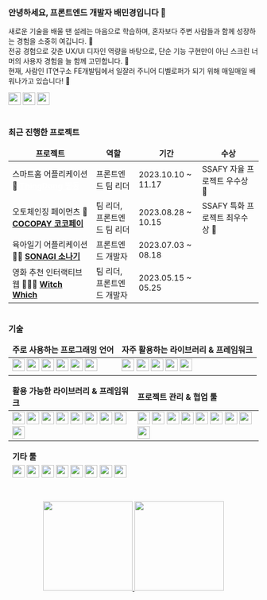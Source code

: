 ### 안녕하세요, 프론트엔드 개발자 배민경입니다 👋

새로운 기술을 배울 땐 설레는 마음으로 학습하며, 혼자보다 주변 사람들과 함께 성장하는 경험을 소중히 여깁니다. 🤼<br/>
전공 경험으로 갖춘 UX/UI 디자인 역량을 바탕으로, 단순 기능 구현만이 아닌 스크린 너머의 사용자 경험을 늘 함께 고민합니다. 🤔<br/>
현재, 사람인 IT연구소 FE개발팀에서 일잘러 주니어 디벨로퍼가 되기 위해 매일매일 배워나가고 있습니다! 🥁

<span>
<a href="mailto:hellobaemin@gmail.com" style="text-decoration: none; color: inherit;">
	<img src="https://img.shields.io/badge/-gmail-202020?style=for-the-badge&logo=gmail" height="25" />
</a>
<a href="https://open.spotify.com/user/317s6l4heegjzjjltnsjpudvjjau" style="text-decoration: none; color: inherit;">
  <img src="https://img.shields.io/badge/-Spotify-202020?style=for-the-badge&logo=spotify" height="25" />
</a>
<a href="https://maps.app.goo.gl/F3i8o9Wbp9Ae79e68" style="text-decoration: none; color: inherit;">
  <img src="https://img.shields.io/badge/-location-202020?style=for-the-badge&logo=google-maps" height="25" />
</a>
</span>

#

### 최근 진행한 프로젝트
<table>
  <thead align="center">
    <tr border: none;>
      <td><b>프로젝트</b></td>
      <td><b>역할</b></td>
      <td><b>기간</b></td>
      <td><b>수상</b></td>
    </tr>
  </thead>
  <tbody>
    <tr>
      <td>스마트홈 어플리케이션 🔔 <a href="https://chemical-tungsten-1ba.notion.site/ThingDong-0a4a72cc2d144a5cac7f571681b63fcd?pvs=4" style="color: white;"><b>ThingDong 띵동</b></a></td>
      <td>프론트엔드 팀 리더</td>
      <td>2023.10.10 ~ 11.17</td>
      <td>SSAFY 자율 프로젝트 우수상 🥈</td>
    </tr>
	  <tr>
      <td>오토체인징 페이먼츠 🐧 <a href="https://chemical-tungsten-1ba.notion.site/COCOPAY-880a748e0108434ebb2a7699f4a7190d?pvs=4"><b>COCOPAY 코코페이</b> </a></td>
      <td>팀 리더, 프론트엔드 팀 리더</td>
      <td>2023.08.28 ~ 10.15</td>
      <td>SSAFY 특화 프로젝트 최우수상 🥇</td>
    </tr>
    <tr>
      <td>육아일기 어플리케이션 👶🏻 <a href="https://chemical-tungsten-1ba.notion.site/SONAGI-1368adb451fb46d1888396aa479d4686?pvs=4"> <b>SONAGI 소나기</b></a></td>
      <td>프론트엔드 개발자</td>
      <td>2023.07.03 ~ 08.18</td>
      <td></td>
    </tr>
      <tr>
      <td>영화 추천 인터랙티브 웹 🧙🏼‍♀️ <a href="https://chemical-tungsten-1ba.notion.site/WitchWhich-4ab43773f5f14123bb57b0b59f517f6e?pvs=4"> <b>Witch Which</b></a></td>
      <td>팀 리더, 프론트엔드 개발자</td>
      <td>2023.05.15 ~ 05.25</td>
      <td></td>
    </tr>
  </tbody>
</table>

#

### 기술
<table>
	<thead>
		<tr border: none;>
		<td><b>주로 사용하는 프로그래밍 언어</b></td>
		<td><b>자주 활용하는 라이브러리 & 프레임워크</b></td>
		</tr>
	</thead>
	 <tbody>
		 <tr>
			<td>
				<img src="https://img.shields.io/badge/-TypeScript-202020?style=for-the-badge&logo=typescript" height="25" />
				<img src="https://img.shields.io/badge/-JavaScript-202020?style=for-the-badge&logo=javascript" height="25" />
				<img src="https://img.shields.io/badge/-HTML5-202020?style=for-the-badge&logo=html5" height="25" />
				<img src="https://img.shields.io/badge/-CSS-202020?style=for-the-badge&logo=css3" height="25" />
				<img src="https://img.shields.io/badge/-Python-202020?style=for-the-badge&logo=python" height="25" />
				<img src="https://img.shields.io/badge/-Processing-202020?style=for-the-badge&logo=processingfoundation" height="25" />
			</td>
			<td>
			  <img src="https://img.shields.io/badge/-React-202020?style=for-the-badge&logo=react" height="25" />
			  <img src="https://img.shields.io/badge/-Recoil-202020?style=for-the-badge&logo=recoil" height="25" />
			  <img src="https://img.shields.io/badge/-React_Query-202020?style=for-the-badge&logo=reactquery" height="25" />
			  <img src="https://img.shields.io/badge/-React_Router-202020?style=for-the-badge&logo=reactrouter" height="25" />
			  <img src="https://img.shields.io/badge/-Styled_Components-202020?style=for-the-badge&logo=styledcomponents" height="25" />
			</td>
		 </tr>
	 </tbody>
</table>

<table>
	<thead>
		<tr border: none;>
			<td><b>활용 가능한 라이브러리 & 프레임워크</b></td>
			<td><b>프로젝트 관리 & 협업 툴</b></td>
		</tr>
	</thead>
 <tbody>
	 <tr>
		<td>
		  <img src="https://img.shields.io/badge/-Vue.js-202020?style=for-the-badge&logo=vue.js" height="25" />
		  <img src="https://img.shields.io/badge/-React_Native-202020?style=for-the-badge&logo=react" height="25" />
		  <img src="https://img.shields.io/badge/-Three.js-202020?style=for-the-badge&logo=three.js" height="25" />
		  <img src="https://img.shields.io/badge/-R3F-202020?style=for-the-badge&logo=three.js" height="25" />
		  <img src="https://img.shields.io/badge/-Jotai-202020?style=for-the-badge&logo=jotai" height="25" />
		  <img src="https://img.shields.io/badge/-SCSS-202020?style=for-the-badge&logo=sass" height="25" />
		  <img src="https://img.shields.io/badge/-p5.js-202020?style=for-the-badge&logo=p5.js" height="25" />  
		  <img src="https://img.shields.io/badge/-Shader_Park-202020?style=for-the-badge" height="25" />
		  <img src="https://img.shields.io/badge/-Django-202020?style=for-the-badge&logo=django" height="25" />
		</td>
		<td>
			<img src="https://img.shields.io/badge/-GitHub-202020?style=for-the-badge&logo=github" height="25" />
			<img src="https://img.shields.io/badge/-Jira-202020?style=for-the-badge&logo=jira" height="25" />
			<img src="https://img.shields.io/badge/-Figma-202020?style=for-the-badge&logo=figma" height="25" />
			<img src="https://img.shields.io/badge/-Trello-202020?style=for-the-badge&logo=trello" height="25" />
			<img src="https://img.shields.io/badge/-GitLab-202020?style=for-the-badge&logo=gitlab" height="25" />
			<img src="https://img.shields.io/badge/-Slack-202020?style=for-the-badge&logo=slack" height="25" />
			<img src="https://img.shields.io/badge/-Notion-202020?style=for-the-badge&logo=notion" height="25" />
			<img src="https://img.shields.io/badge/-Mattermost-202020?style=for-the-badge&logo=mattermost" height="25" />
			<img src="https://img.shields.io/badge/-Spline-202020?style=for-the-badge&logo=spline" height="25" />
		</td>
	 </tr>
 </tbody>
</table>

<table>
	<thead>
		<tr border: none;>
		<td><b>기타 툴</b></td>
	</tr>
		<tr>
			<td>
			  <img src="https://img.shields.io/badge/-Photoshop-202020?style=for-the-badge&logo=adobephotoshop" height="25" />
			  <img src="https://img.shields.io/badge/-InDesign-202020?style=for-the-badge&logo=adobeindesign" height="25" />
			  <img src="https://img.shields.io/badge/-Illustrator-202020?style=for-the-badge&logo=adobeillustrator" height="25" />
			  <img src="https://img.shields.io/badge/-Premiere_Pro-202020?style=for-the-badge&logo=adobepremierepro" height="25" />
			  <img src="https://img.shields.io/badge/-After_Effects-202020?style=for-the-badge&logo=adobeaftereffects" height="25" />
			  <img src="https://img.shields.io/badge/-Lightroom-202020?style=for-the-badge&logo=adobelightroom" height="25" />
			  <img src="https://img.shields.io/badge/-Sketch-202020?style=for-the-badge&logo=sketch" height="25" />
			  <img src="https://img.shields.io/badge/-Arduino-202020?style=for-the-badge&logo=arduino" height="25" />
			</td>
		</tr>
	</thead>	
</table>

<!--
#### ✨ 주로 사용하는 프로그래밍 언어 
<span>
	<img src="https://img.shields.io/badge/-TypeScript-202020?style=for-the-badge&logo=typescript" height="25" />
	<img src="https://img.shields.io/badge/-JavaScript-202020?style=for-the-badge&logo=javascript" height="25" />
	<img src="https://img.shields.io/badge/-HTML5-202020?style=for-the-badge&logo=html5" height="25" />
	<img src="https://img.shields.io/badge/-CSS-202020?style=for-the-badge&logo=css3" height="25" />
	<img src="https://img.shields.io/badge/-Python-202020?style=for-the-badge&logo=python" height="25" />
	<img src="https://img.shields.io/badge/-Processing-202020?style=for-the-badge&logo=processingfoundation" height="25" />
</span>

#### ✨ 자주 활용하는 라이브러리 & 프레임워크
<span>
  <img src="https://img.shields.io/badge/-React-202020?style=for-the-badge&logo=react" height="25" />
  <img src="https://img.shields.io/badge/-Recoil-202020?style=for-the-badge&logo=recoil" height="25" />
  <img src="https://img.shields.io/badge/-React_Query-202020?style=for-the-badge&logo=reactquery" height="25" />
  <img src="https://img.shields.io/badge/-React_Router-202020?style=for-the-badge&logo=reactrouter" height="25" />
  <img src="https://img.shields.io/badge/-Styled_Components-202020?style=for-the-badge&logo=styledcomponents" height="25" />
</span>

#

#### ✨ 활용 가능한 라이브러리 & 프레임워크
<span>
  <img src="https://img.shields.io/badge/-Vue.js-202020?style=for-the-badge&logo=vue.js" height="25" />
  <img src="https://img.shields.io/badge/-React_Native-202020?style=for-the-badge&logo=react" height="25" />
  <img src="https://img.shields.io/badge/-Three.js-202020?style=for-the-badge&logo=three.js" height="25" />
  <img src="https://img.shields.io/badge/-R3F-202020?style=for-the-badge&logo=three.js" height="25" />
  <img src="https://img.shields.io/badge/-Jotai-202020?style=for-the-badge&logo=jotai" height="25" />
  <img src="https://img.shields.io/badge/-SCSS-202020?style=for-the-badge&logo=sass" height="25" />
  <img src="https://img.shields.io/badge/-p5.js-202020?style=for-the-badge&logo=p5.js" height="25" />  
  <img src="https://img.shields.io/badge/-Shader_Park-202020?style=for-the-badge" height="25" />
  <img src="https://img.shields.io/badge/-Django-202020?style=for-the-badge&logo=django" height="25" />
</span>

<br>

#### ✨ 프로젝트 관리 & 협업 툴
<span>
	<img src="https://img.shields.io/badge/-GitHub-202020?style=for-the-badge&logo=github" height="25" />
	<img src="https://img.shields.io/badge/-Jira-202020?style=for-the-badge&logo=jira" height="25" />
	<img src="https://img.shields.io/badge/-Figma-202020?style=for-the-badge&logo=figma" height="25" />
	<img src="https://img.shields.io/badge/-Trello-202020?style=for-the-badge&logo=trello" height="25" />
	<img src="https://img.shields.io/badge/-GitLab-202020?style=for-the-badge&logo=gitlab" height="25" />
	<img src="https://img.shields.io/badge/-Slack-202020?style=for-the-badge&logo=slack" height="25" />
	<img src="https://img.shields.io/badge/-Notion-202020?style=for-the-badge&logo=notion" height="25" />
	<img src="https://img.shields.io/badge/-Mattermost-202020?style=for-the-badge&logo=mattermost" height="25" />
	<img src="https://img.shields.io/badge/-Spline-202020?style=for-the-badge&logo=spline" height="25" />
</span>

#

#### 기타 기술
<span>
  <img src="https://img.shields.io/badge/-Photoshop-202020?style=for-the-badge&logo=adobephotoshop" height="25" />
  <img src="https://img.shields.io/badge/-InDesign-202020?style=for-the-badge&logo=adobeindesign" height="25" />
  <img src="https://img.shields.io/badge/-Illustrator-202020?style=for-the-badge&logo=adobeillustrator" height="25" />
  <img src="https://img.shields.io/badge/-Premiere_Pro-202020?style=for-the-badge&logo=adobepremierepro" height="25" />
  <img src="https://img.shields.io/badge/-After_Effects-202020?style=for-the-badge&logo=adobeaftereffects" height="25" />
  <img src="https://img.shields.io/badge/-Lightroom-202020?style=for-the-badge&logo=adobelightroom" height="25" />
  <img src="https://img.shields.io/badge/-Sketch-202020?style=for-the-badge&logo=sketch" height="25" />
  <img src="https://img.shields.io/badge/-Arduino-202020?style=for-the-badge&logo=arduino" height="25" />
</span>

-->

#

<p align="center">
	<a href="https://github.com/anuraghazra/github-readme-stats">
		<img src="https://github-readme-stats.vercel.app/api/top-langs/?username=baebaemin&hide=jupyter%20notebook,java&layout=compact&theme=dark" style="height: 180px;"/>
  </a>
	<a href="https://solved.ac/hellobaemin/">
		<img src="http://mazassumnida.wtf/api/v2/generate_badge?boj=hellobaemin" style="height: 180px;"/>
  </a>
</p>

#
